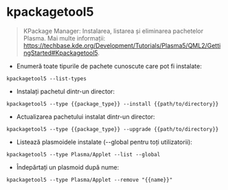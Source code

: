 # kpackagetool5

> KPackage Manager: Instalarea, listarea și eliminarea pachetelor Plasma.
> Mai multe informații: <https://techbase.kde.org/Development/Tutorials/Plasma5/QML2/GettingStarted#Kpackagetool5>.

- Enumeră toate tipurile de pachete cunoscute care pot fi instalate:

`kpackagetool5 --list-types`

- Instalați pachetul dintr-un director:

`kpackagetool5 --type {{package_type}} --install {{path/to/directory}}`

- Actualizarea pachetului instalat dintr-un director:

`kpackagetool5 --type {{package_type}} --upgrade {{path/to/directory}}`

- Listează plasmoidele instalate (--global pentru toți utilizatorii):

`kpackagetool5 --type Plasma/Applet --list --global`

- Îndepărtați un plasmoid după nume:

`kpackagetool5 --type Plasma/Applet --remove "{{name}}"`
